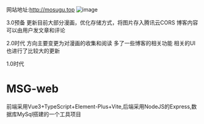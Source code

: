 网站地址:http://mosugu.top
![image](https://user-images.githubusercontent.com/80936924/228783642-ab4a06a2-30a0-4ab4-aec1-3960adf5b1e0.png)


3.0预备
更新目前大部分漫画，优化存储方式，将图片存入腾讯云CORS
博客内容可以由用户发文章和评论


2.0时代
方向主要变更为对漫画的收集和阅读
多了一些博客的相关功能
相关的UI也进行了比较大的更新





1.0时代
# MSG-web
前端采用Vue3+TypeScript+Element-Plus+Vite,后端采用NodeJS的Express,数据库MySql搭建的一个工具项目
